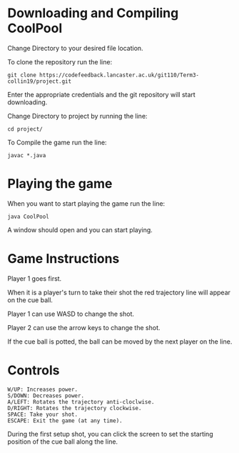 # Downloading and Compiling CoolPool

Change Directory to your desired file location.

To clone the repository run the line: 
    
    git clone https://codefeedback.lancaster.ac.uk/git110/Term3-collin19/project.git
    
Enter the appropriate credentials and the git repository will start downloading.

Change Directory to project by running the line:

    cd project/

To Compile the game run the line:

    javac *.java

# Playing the game

When you want to start playing the game run the line:
    
    java CoolPool

A window should open and you can start playing.

# Game Instructions

Player 1 goes first.

When it is a player's turn to take their shot the red trajectory line will appear on the cue ball.

Player 1 can use WASD to change the shot.

Player 2 can use the arrow keys to change the shot.

If the cue ball is potted, the ball can be moved by the next player on the line.
    
# Controls

    W/UP: Increases power.
    S/DOWN: Decreases power.
    A/LEFT: Rotates the trajectory anti-cloclwise.
    D/RIGHT: Rotates the trajectory clockwise.
    SPACE: Take your shot.
    ESCAPE: Exit the game (at any time).

During the first setup shot, you can click the screen to set the starting position of the cue ball along the line.